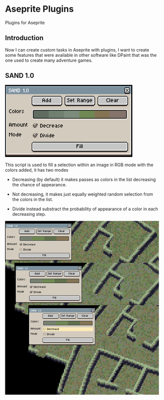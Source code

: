 # Aseprite Plugins
Plugins for Aseprite

## Introduction
Now I can create custom tasks in Aseprite with plugins, I want to create some features that were available in other software like DPaint that was the one used to create many adventure games.

## SAND 1.0

![Sand dialog](https://github.com/juanpaexpedite/AsepritePlugins/blob/master/Sand/SandScreenshot.png)

This script is used to fill a selection within an image in RGB mode with the colors added, it has two modes
  - Decreasing (by default) it makes passes as colors in the list decreasing the chance of appearance.
  - Not decreasing, it makes just equally weighted random selection from the colors in the list.
  
  - Divide instead substract the probability of appearance of a color in each decreasing step.

![Sand dialog](https://github.com/juanpaexpedite/AsepritePlugins/blob/master/Sand/SandComparision2.png)
